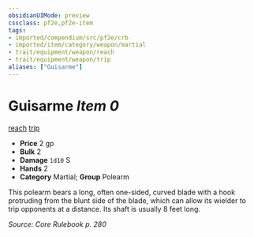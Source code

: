```yaml
---
obsidianUIMode: preview
cssclass: pf2e,pf2e-item
tags:
- imported/compendium/src/pf2e/crb
- imported/item/category/weapon/martial
- trait/equipment/weapon/reach
- trait/equipment/weapon/trip
aliases: ["Guisarme"]
---
```

# Guisarme *Item 0*  
[reach](reach.md)  [trip](rules/traits/trip.md)  

- **Price** 2 gp
- **Bulk** 2
- **Damage** `1d10` S
- **Hands** 2
- **Category** Martial; **Group** Polearm 

This polearm bears a long, often one-sided, curved blade with a hook protruding from the blunt side of the blade, which can allow its wielder to trip opponents at a distance. Its shaft is usually 8 feet long.

*Source: Core Rulebook p. 280*